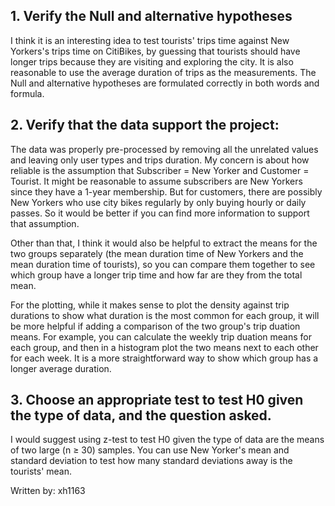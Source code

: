 
## 1. Verify the Null and alternative hypotheses


I think it is an interesting idea to test tourists' trips time against New Yorkers's trips time on CitiBikes, by guessing that tourists should have longer trips because they are visiting and exploring the city. It is also reasonable to use the average duration of trips as the measurements. The Null and alternative hypotheses are formulated correctly in both words and formula.

## 2. Verify that the data support the project:

The data was properly pre-processed by removing all the unrelated values and leaving only user types and trips duration. My concern is about how reliable is the assumption that Subscriber = New Yorker and Customer = Tourist.  It might be reasonable to assume subscribers are New Yorkers since they have a 1-year membership. But for customers, there are possibly New Yorkers who use city bikes regularly by only buying hourly or daily passes. So it would be better if you can find more information to support that assumption. 

Other than that, I think it would also be helpful to extract the means for the two groups separately (the mean duration time of New Yorkers and the mean duration time of tourists),  so you can compare them together to see which group have a longer trip time and how far are they from the total mean.  

For the plotting, while it makes sense to plot the density against trip durations to show what duration is the most common for each group, it will be more helpful if adding a comparison of the two group's trip duation means. For example, you can calculate the weekly trip duation means for each group,  and then in a histogram plot the two means next to each other for each week. It is a more straightforward way to show which group has a longer average duration. 


## 3. Choose an appropriate test to test H0 given the type of data, and the question asked.

I would suggest using z-test to test H0 given the type of data are the means of two large (n ≥ 30) samples. You can use New Yorker's mean and standard deviation to test how many standard deviations away is the tourists' mean. 


Written by: xh1163
